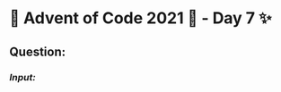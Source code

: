 # :christmas_tree: Advent of Code 2021 :christmas_tree: - Day 7 :sparkles:
## Question: 
>
>
>

### *Input:*

>
>
>